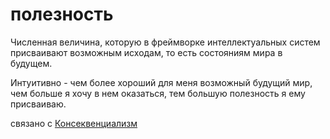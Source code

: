 # полезность
Численная величина, которую в фреймворке интеллектуальных систем присваивают возможным исходам, то есть состояниям мира в будущем.

Интуитивно - чем более хороший для меня возможный будущий мир, чем больше я хочу в нем оказаться, тем большую полезность я ему присваиваю.

связано с [Консеквенциализм](%D0%9A%D0%BE%D0%BD%D1%81%D0%B5%D0%BA%D0%B2%D0%B5%D0%BD%D1%86%D0%B8%D0%B0%D0%BB%D0%B8%D0%B7%D0%BC)